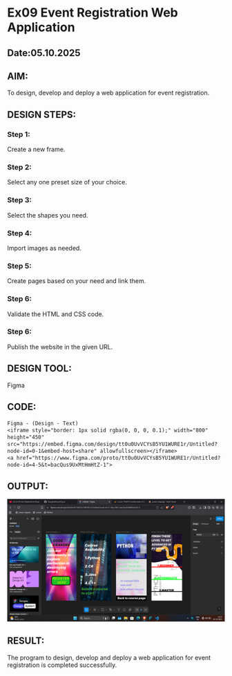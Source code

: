 # Ex09 Event Registration Web Application
## Date:05.10.2025

## AIM:
To design, develop and deploy a web application for event registration.

## DESIGN STEPS:

### Step 1:
Create a new frame.

### Step 2:
Select any one preset size of your choice.

### Step 3:
Select the shapes you need.

### Step 4:
Import images as needed.

### Step 5:
Create pages based on your need and link them.

### Step 6:

Validate the HTML and CSS code.

### Step 6:

Publish the website in the given URL.

## DESIGN TOOL:
Figma

## CODE:
```
Figma - (Design - Text)
<iframe style="border: 1px solid rgba(0, 0, 0, 0.1);" width="800" height="450" src="https://embed.figma.com/design/tt0u0UvVCYsB5YU1WURE1r/Untitled?node-id=0-1&embed-host=share" allowfullscreen></iframe>
<a href="https://www.figma.com/proto/tt0u0UvVCYsB5YU1WURE1r/Untitled?node-id=4-5&t=bacQus9UxMtHmHtZ-1">
```
## OUTPUT:
![alt text](<Figma/Figmaapp/migrations/static/Screenshot 2025-10-05 135745.png>)

## RESULT:
The program to design, develop and deploy a web application for event registration is completed successfully.
